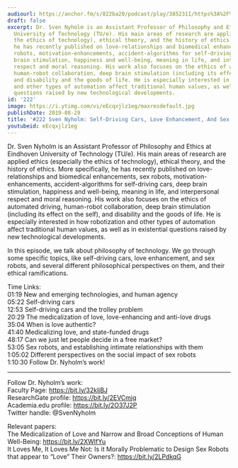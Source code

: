 ```yaml
---
audiourl: https://anchor.fm/s/822ba20/podcast/play/3852311/https%3A%2F%2Fd3ctxlq1ktw2nl.cloudfront.net%2Fproduction%2F2019-6-13%2F18715904-44100-2-ebeb9fa977fcc.m4a
draft: false
excerpt: Dr. Sven Nyholm is an Assistant Professor of Philosophy and Ethics at Eindhoven
  University of Technology (TU/e). His main areas of research are applied ethics (especially
  the ethics of technology), ethical theory, and the history of ethics. More specifically,
  he has recently published on love-relationships and biomedical enhancements, sex
  robots, motivation-enhancements, accident-algorithms for self-driving cars, deep
  brain stimulation, happiness and well-being, meaning in life, and interpersonal
  respect and moral reasoning. His work also focuses on the ethics of automated driving,
  human-robot collaboration, deep brain stimulation (including its effect on the self),
  and disability and the goods of life. He is especially interested in how robotization
  and other types of automation affect traditional human values, as well as in existential
  questions raised by new technological developments.
id: '222'
image: https://i.ytimg.com/vi/eEcqxjlz1eg/maxresdefault.jpg
publishDate: 2019-08-29
title: '#222 Sven Nyholm: Self-Driving Cars, Love Enhancement, And Sex Robots'
youtubeid: eEcqxjlz1eg
---
```

<div class="timelinks">

Dr. Sven Nyholm is an Assistant Professor of Philosophy and Ethics at Eindhoven University of Technology (TU/e). His main areas of research are applied ethics (especially the ethics of technology), ethical theory, and the history of ethics. More specifically, he has recently published on love-relationships and biomedical enhancements, sex robots, motivation-enhancements, accident-algorithms for self-driving cars, deep brain stimulation, happiness and well-being, meaning in life, and interpersonal respect and moral reasoning. His work also focuses on the ethics of automated driving, human-robot collaboration, deep brain stimulation (including its effect on the self), and disability and the goods of life. He is especially interested in how robotization and other types of automation affect traditional human values, as well as in existential questions raised by new technological developments.

In this episode, we talk about philosophy of technology. We go through some specific topics, like self-driving cars, love enhancement, and sex robots, and several different philosophical perspectives on them, and their ethical ramifications.

Time Links:  
<time>01:19</time> New and emerging technologies, and human agency  
<time>05:22</time> Self-driving cars  
<time>12:53</time> Self-driving cars and the trolley problem                               
<time>20:29</time> The medicalization of love, love-enhancing and anti-love drugs  
<time>35:04</time> When is love authentic?  
<time>41:40</time> Medicalizing love, and state-funded drugs  
<time>48:17</time> Can we just let people decide in a free market?  
<time>53:05</time> Sex robots, and establishing intimate relationships with them  
<time>1:05:02</time> Different perspectives on the social impact of sex robots   
<time>1:10:30</time> Follow Dr. Nyholm’s work!

---

Follow Dr. Nyholm’s work:  
Faculty Page: https://bit.ly/32kljBJ  
ResearchGate profile: https://bit.ly/2EVCmjq  
Academia.edu profile: https://bit.ly/2O37J2P  
Twitter handle: @SvenNyholm

Relevant papers:  
The Medicalization of Love and Narrow and Broad Conceptions of Human Well-Being: https://bit.ly/2XWIfYu  
It Loves Me, It Loves Me Not: Is it Morally Problematic to Design Sex Robots that appear to “Love” Their Owners?: https://bit.ly/2LPdkqG
</div>

